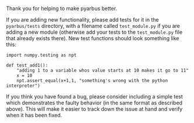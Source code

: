 Thank you for helping to make pyarbus better.

If you are adding new functionality, please add tests for it in the
`pyarbus/tests` directory, with a filename called `test_module.py` if you are
adding a new module (otherwise add your tests to the `test_module.py` file that
already exists there). New test functions should look something like this:


    import numpy.testing as npt

    def test_add1():
        "adding 1 to a variable whos value starts at 10 makes it go to 11"
        x = 10
        npt.assert_equal(x+1,1, "something's wrong with the python interpreter")

If you think you have found a bug, please consider including a simple test which
demonstrates the faulty behavior (in the same format as described above). This
will make it easier to track down the issue at hand and verify when it has been
fixed.
